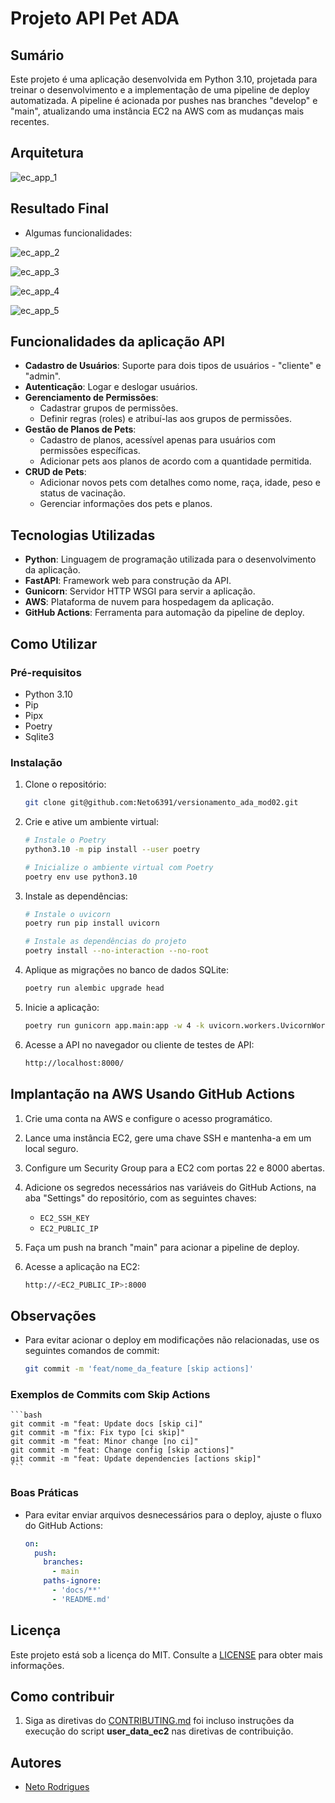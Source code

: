 # Projeto API Pet ADA

## Sumário

Este projeto é uma aplicação desenvolvida em Python 3.10, projetada para treinar o desenvolvimento e a implementação de uma pipeline de deploy automatizada. A pipeline é acionada por pushes nas branches "develop" e "main", atualizando uma instância EC2 na AWS com as mudanças mais recentes.

## Arquitetura

![ec_app_1](docs/assets/arquitetura_aws.jpg.png)


## Resultado Final

- Algumas funcionalidades:

![ec_app_2](docs/assets/register_pet_user.png)

![ec_app_3](docs/assets/login_user.png)

![ec_app_4](docs/assets/register_pet_user.png)

![ec_app_5](docs/assets/logout_user.png)


## Funcionalidades da aplicação API

- **Cadastro de Usuários**: Suporte para dois tipos de usuários - "cliente" e "admin".
- **Autenticação**: Logar e deslogar usuários.
- **Gerenciamento de Permissões**: 
  - Cadastrar grupos de permissões.
  - Definir regras (roles) e atribuí-las aos grupos de permissões.
- **Gestão de Planos de Pets**: 
  - Cadastro de planos, acessível apenas para usuários com permissões específicas.
  - Adicionar pets aos planos de acordo com a quantidade permitida.
- **CRUD de Pets**: 
  - Adicionar novos pets com detalhes como nome, raça, idade, peso e status de vacinação.
  - Gerenciar informações dos pets e planos.

## Tecnologias Utilizadas

- **Python**: Linguagem de programação utilizada para o desenvolvimento da aplicação.
- **FastAPI**: Framework web para construção da API.
- **Gunicorn**: Servidor HTTP WSGI para servir a aplicação.
- **AWS**: Plataforma de nuvem para hospedagem da aplicação.
- **GitHub Actions**: Ferramenta para automação da pipeline de deploy.

## Como Utilizar

### Pré-requisitos

- Python 3.10
- Pip
- Pipx
- Poetry
- Sqlite3

### Instalação

1. Clone o repositório:

    ```bash
    git clone git@github.com:Neto6391/versionamento_ada_mod02.git
    ```

2. Crie e ative um ambiente virtual:

    ```bash
    # Instale o Poetry
    python3.10 -m pip install --user poetry

    # Inicialize o ambiente virtual com Poetry
    poetry env use python3.10
    ```

3. Instale as dependências:

    ```bash
    # Instale o uvicorn
    poetry run pip install uvicorn

    # Instale as dependências do projeto
    poetry install --no-interaction --no-root
    ```

4. Aplique as migrações no banco de dados SQLite:

    ```bash
    poetry run alembic upgrade head
    ```

5. Inicie a aplicação:

    ```bash
    poetry run gunicorn app.main:app -w 4 -k uvicorn.workers.UvicornWorker -b 0.0.0.0:8000
    ```

6. Acesse a API no navegador ou cliente de testes de API:

    ```bash
    http://localhost:8000/
    ```

## Implantação na AWS Usando GitHub Actions

1. Crie uma conta na AWS e configure o acesso programático.
2. Lance uma instância EC2, gere uma chave SSH e mantenha-a em um local seguro.
3. Configure um Security Group para a EC2 com portas 22 e 8000 abertas.
4. Adicione os segredos necessários nas variáveis do GitHub Actions, na aba "Settings" do repositório, com as seguintes chaves:
   - `EC2_SSH_KEY`
   - `EC2_PUBLIC_IP`
5. Faça um push na branch "main" para acionar a pipeline de deploy.
6. Acesse a aplicação na EC2:

    ```bash
    http://<EC2_PUBLIC_IP>:8000
    ```

## Observações

- Para evitar acionar o deploy em modificações não relacionadas, use os seguintes comandos de commit:

    ```bash
    git commit -m 'feat/nome_da_feature [skip actions]'
    ```

### Exemplos de Commits com Skip Actions

    ```bash
    git commit -m "feat: Update docs [skip ci]"
    git commit -m "fix: Fix typo [ci skip]"
    git commit -m "feat: Minor change [no ci]"
    git commit -m "feat: Change config [skip actions]"
    git commit -m "feat: Update dependencies [actions skip]"
    ```

### Boas Práticas

- Para evitar enviar arquivos desnecessários para o deploy, ajuste o fluxo do GitHub Actions:

    ```yaml
    on:
      push:
        branches:
          - main
        paths-ignore:
          - 'docs/**'
          - 'README.md'
    ```
## Licença

Este projeto está sob a licença do MIT. Consulte a [LICENSE](LICENSE) para obter mais informações.

## Como contribuir

1. Siga as diretivas do [CONTRIBUTING.md](docs/CONTRIBUTING.md) foi incluso instruções da execução do script **user_data_ec2** nas diretivas de contribuição.

## Autores

- [Neto Rodrigues](https://github.com/Neto6391)
